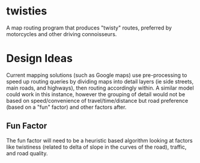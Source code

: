 # twisties
A map routing program that produces "twisty" routes, preferred by motorcycles and other driving connoisseurs.

# Design Ideas
Current mapping solutions (such as Google maps) use pre-processing to speed up routing queries by dividing maps into detail layers (ie side streets, main roads, and highways), then routing accordingly within. A similar model could work in this instance, however the grouping of detail would not be based on speed/convenience of travel/time/distance but road preference (based on a "fun" factor) and other factors after.

## Fun Factor
The fun factor will need to be a heuristic based algorithm looking at factors like twistiness (related to delta of slope in the curves of the road), traffic, and road quality.

